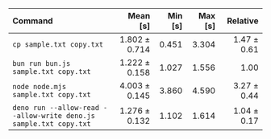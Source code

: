 | Command | Mean [s] | Min [s] | Max [s] | Relative |
|:---|---:|---:|---:|---:|
| `cp sample.txt copy.txt` | 1.802 ± 0.714 | 0.451 | 3.304 | 1.47 ± 0.61 |
| `bun run bun.js sample.txt copy.txt` | 1.222 ± 0.158 | 1.027 | 1.556 | 1.00 |
| `node node.mjs sample.txt copy.txt` | 4.003 ± 0.145 | 3.860 | 4.590 | 3.27 ± 0.44 |
| `deno run --allow-read --allow-write deno.js sample.txt copy.txt` | 1.276 ± 0.132 | 1.102 | 1.614 | 1.04 ± 0.17 |
